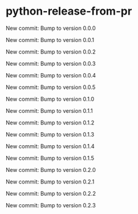 # python-release-from-pr


New commit: Bump to version 0.0.0


New commit: Bump to version 0.0.1


New commit: Bump to version 0.0.2


New commit: Bump to version 0.0.3


New commit: Bump to version 0.0.4


New commit: Bump to version 0.0.5


New commit: Bump to version 0.1.0


New commit: Bump to version 0.1.1


New commit: Bump to version 0.1.2


New commit: Bump to version 0.1.3


New commit: Bump to version 0.1.4


New commit: Bump to version 0.1.5


New commit: Bump to version 0.2.0


New commit: Bump to version 0.2.1


New commit: Bump to version 0.2.2


New commit: Bump to version 0.2.3

